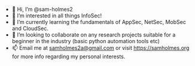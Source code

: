 - 👋 Hi, I’m @sam-holmes2
- 👀 I’m interested in all things InfoSec!
- 🌱 I’m currently learning the fundamentals of AppSec, NetSec, MobSec and CloudSec.
- 💞️ I’m looking to collaborate on any research projects suitable for a beginner in the industry (basic python automation tools etc)
- 📫 Email me at samholmes2a@gmail.com or visit https://samholmes.org for more info regarding my personal interests. 
